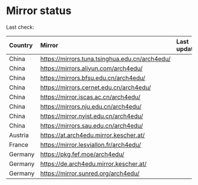 <script src="./time.js"></script>
# Mirror status
Last check: <script type="text/javascript">localize(1701461942.937854);</script>

|Country|Mirror|Last update|
|:------|:-----|:----------|
|China|https://mirrors.tuna.tsinghua.edu.cn/arch4edu/|<script type="text/javascript">localize(1701455751);</script>|
|China|https://mirrors.aliyun.com/arch4edu/|<script type="text/javascript">localize(1701412403);</script>|
|China|https://mirrors.bfsu.edu.cn/arch4edu/|<script type="text/javascript">localize(1701412403);</script>|
|China|https://mirrors.cernet.edu.cn/arch4edu/|<script type="text/javascript">localize(1701412403);</script>|
|China|https://mirror.iscas.ac.cn/arch4edu/|<script type="text/javascript">localize(1701412403);</script>|
|China|https://mirrors.nju.edu.cn/arch4edu/|<script type="text/javascript">localize(1701369138);</script>|
|China|https://mirror.nyist.edu.cn/arch4edu/|<script type="text/javascript">localize(1701455751);</script>|
|China|https://mirrors.sau.edu.cn/arch4edu/|<script type="text/javascript">localize(1701455751);</script>|
|Austria|https://at.arch4edu.mirror.kescher.at/|<script type="text/javascript">localize(1701455751);</script>|
|France|https://mirror.lesviallon.fr/arch4edu/|<script type="text/javascript">localize(1701412403);</script>|
|Germany|https://pkg.fef.moe/arch4edu/|<script type="text/javascript">localize(1701455751);</script>|
|Germany|https://de.arch4edu.mirror.kescher.at/|<script type="text/javascript">localize(1701455751);</script>|
|Germany|https://mirror.sunred.org/arch4edu/|<script type="text/javascript">localize(1701455751);</script>|

<script src="./tablefilter/tablefilter.js"></script>
<script src="./table.js"></script>